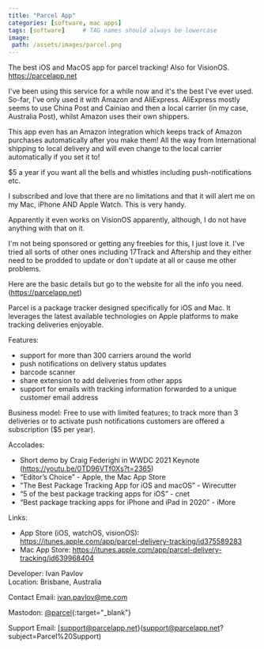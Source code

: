 ```yaml
---
title: "Parcel App"
categories: [software, mac apps]
tags: [software]     # TAG names should always be lowercase
image:
 path: /assets/images/parcel.png
---
```



The best iOS and MacOS app for parcel tracking! Also for VisionOS.
<a href="https://parcelapp.net/" target="_blank">https://parcelapp.net</a>

I've been using this service for a while now and it's the best I've ever used.
So-far, I've only used it with Amazon and AliExpress. AliExpress mostly seems to use China Post and Cainiao and then a local carrier (in my case, Australia Post), whilst Amazon uses their own shippers.

This app even has an Amazon integration which keeps track of Amazon purchases automatically after you make them! All the way from International shipping to local delivery and will even change to the local carrier automatically if you set it to!

$5 a year if you want all the bells and whistles including push-notifications etc. 

I subscribed and love that there are no limitations and that it will alert me on my Mac, iPhone AND Apple Watch. This is very handy.

Apparently it even works on VisionOS apparently, although, I do not have anything with that on it.

I'm not being sponsored or getting any freebies for this, I just love it.
I've tried all sorts of other ones including 17Track and Aftership and they either need to be prodded to update or don't update at all or cause me other problems.

Here are the basic details but go to the website for all the info you need. (<a href="https://parcelapp.net/" target="_blank">https://parcelapp.net</a>)

Parcel is a package tracker designed specifically for iOS and Mac. It leverages the latest available technologies on Apple platforms to make tracking deliveries enjoyable.

Features:
- support for more than 300 carriers around the world
- push notifications on delivery status updates
- barcode scanner
- share extension to add deliveries from other apps
- support for emails with tracking information forwarded to a unique customer email address

Business model:
Free to use with limited features; to track more than 3 deliveries or to activate push notifications customers are offered a subscription ($5 per year).

Accolades:  
- Short demo by Craig Federighi in WWDC 2021 Keynote (<a href="https://youtu.be/0TD96VTf0Xs?t=2365" target="_blank">https://youtu.be/0TD96VTf0Xs?t=2365</a>)
- “Editor’s Choice” - Apple, the Mac App Store
- "The Best Package Tracking App for iOS and macOS” - Wirecutter
- “5 of the best package tracking apps for iOS” - cnet
- “Best package tracking apps for iPhone and iPad in 2020" - iMore

Links:
- App Store (iOS, watchOS, visionOS): <a href="https://itunes.apple.com/app/parcel-delivery-tracking/id375589283" target="_blank">https://itunes.apple.com/app/parcel-delivery-tracking/id375589283</a>
- Mac App Store: <a href="https://itunes.apple.com/app/parcel-delivery-tracking/id639968404" target="_blank">https://itunes.apple.com/app/parcel-delivery-tracking/id639968404</a>

Developer: Ivan Pavlov\
Location: Brisbane, Australia


Contact Email: [ivan.pavlov@me.com](mailto:ivan.pavlov@me.com)

Mastodon: [@parcel](https://mastodon.social/@parcel){:target="_blank"}

Support Email: [support@parcelapp.net}(support@parcelapp.net?subject=Parcel%20Support)